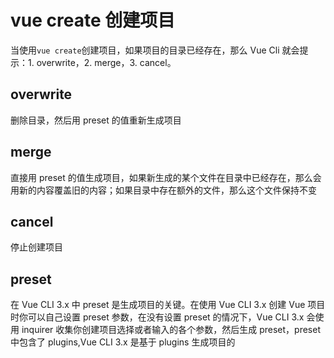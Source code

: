# vue create 创建项目

当使用`vue create`创建项目，如果项目的目录已经存在，那么 Vue Cli 就会提示：1. overwrite，2. merge，3. cancel。

## overwrite

删除目录，然后用 preset 的值重新生成项目

## merge 

直接用 preset 的值生成项目，如果新生成的某个文件在目录中已经存在，那么会用新的内容覆盖旧的内容；如果目录中存在额外的文件，那么这个文件保持不变

## cancel

停止创建项目

## preset

在 Vue CLI 3.x 中 preset 是生成项目的关键。在使用 Vue CLI 3.x 创建 Vue 项目时你可以自己设置 preset 参数，在没有设置 preset 的情况下，Vue CLI 3.x 会使用 inquirer 收集你创建项目选择或者输入的各个参数，然后生成 preset，preset 中包含了 plugins,Vue CLI 3.x 是基于 plugins 生成项目的

